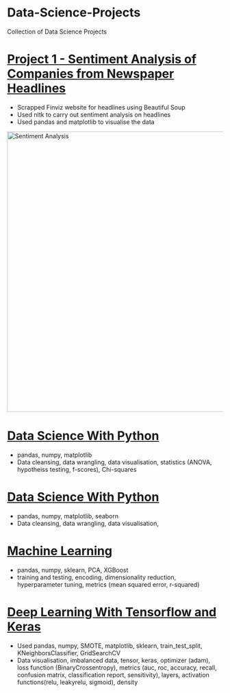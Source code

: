 # Data-Science-Projects
Collection of Data Science Projects

# [Project 1 - Sentiment Analysis of Companies from Newspaper Headlines](https://github.com/Jlod95/Data-Science-Projects/blob/main/Project%201%20-%20Sentiment%20Analysis%20of%20Companies%20from%20Newspaper%20Headlines.ipynb)
* Scrapped Finviz website for headlines using Beautiful Soup
* Used nltk to carry out sentiment analysis on headlines
* Used pandas and matplotlib to visualise the data
<img width="655" alt="Sentiment Analysis" src="https://user-images.githubusercontent.com/49656583/130101959-5edcbe73-e782-4511-86fe-f75776fcdc58.PNG">

# [Data Science With Python](https://github.com/Jlod95/AI-Engineering-Masters/blob/main/1_Data%20science%20with%20python/1_311%20Service%20Requests.ipynb)
* pandas, numpy, matplotlib
* Data cleansing, data wrangling, data visualisation, statistics (ANOVA, hypotheiss testing, f-scores), Chi-squares

# [Data Science With Python](https://github.com/Jlod95/AI-Engineering-Masters/blob/main/1_Data%20science%20with%20python/1_Visualise%20Comcast%20Complaints.ipynb)
* pandas, numpy, matplotlib, seaborn
* Data cleansing, data wrangling, data visualisation,

# [Machine Learning](https://github.com/Jlod95/AI-Engineering-Masters/blob/main/2_Machine%20Learning/2_Mercedes-Benz%20Greener%20Manufacturing.ipynb)
* pandas, numpy, sklearn, PCA, XGBoost
* training and testing, encoding, dimensionality reduction, hyperparameter tuning, metrics (mean squared error, r-squared)

# [Deep Learning With Tensorflow and Keras](https://github.com/Jlod95/AI-Engineering-Masters/blob/main/3_Deep%20Learning%20With%20Keras%20and%20Tensorflow/House%20Loan%20Data%20Analysis%20Project.ipynb)
* Used pandas, numpy, SMOTE, matplotlib, sklearn, train_test_split, KNeighborsClassifier, GridSearchCV
* Data visualisation, imbalanced data, tensor, keras, optimizer (adam), loss function (BinaryCrossentropy), metrics (auc, roc, accuracy, recall, confusion matrix, classification report, sensitivity), layers, activation functions(relu, leakyrelu, sigmoid), density
